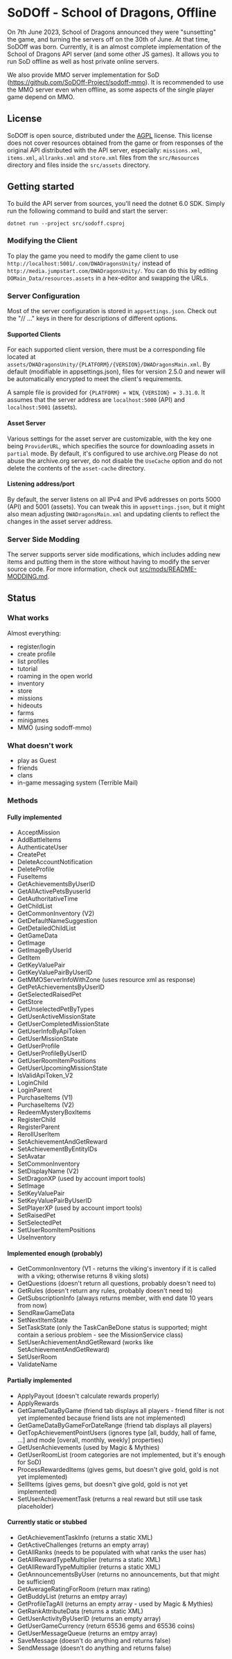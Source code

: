 # SoDOff - School of Dragons, Offline

On 7th June 2023, School of Dragons announced they were "sunsetting" the game, and turning the servers off on the 30th of June.
At that time, SoDOff was born. Currently, it is an almost complete implementation of the School of Dragons API server (and some other JS games).
It allows you to run SoD offline as well as host private online servers.

We also provide MMO server implementation for SoD (https://github.com/SoDOff-Project/sodoff-mmo).
It is recommended to use the MMO server even when offline, as some aspects of the single player game depend on MMO.

## License

SoDOff is open source, distributed under the [AGPL](LICENSE) license.
This license does not cover resources obtained from the game or from responses of the original API distributed with the API server, especially:
	`missions.xml`, `items.xml`, `allranks.xml` and `store.xml` files from the `src/Resources` directory and files inside the `src/assets` directory.

## Getting started

To build the API server from sources, you'll need the dotnet 6.0 SDK. Simply run the following command to build and start the server:

```
dotnet run --project src/sodoff.csproj
```

### Modifying the Client

To play the game you need to modify the game client to use `http://localhost:5001/.com/DWADragonsUnity/` instead of `http://media.jumpstart.com/DWADragonsUnity/`.
You can do this by editing `DOMain_Data/resources.assets` in a hex-editor and swapping the URLs.

### Server Configuration

Most of the server configuration is stored in `appsettings.json`.  Check out the "// ..." keys in there for descriptions of different options.

#### Supported Clients

For each supported client version, there must be a corresponding file located at `assets/DWADragonsUnity/{PLATFORM}/{VERSION}/DWADragonsMain.xml`.
By default (modifiable in appsettings.json), files for version 2.5.0 and newer will be automatically encrypted to meet the client's requirements.

A sample file is provided for `{PLATFORM} = WIN`, `{VERSION} = 3.31.0`.
It assumes that the server address are `localhost:5000` (API) and `localhost:5001` (assets).

#### Asset Server

Various settings for the asset server are customizable, with the key one being `ProviderURL`, which specifies the source for downloading assets in `partial` mode. By default, it's configured to use archive.org
Please do not abuse the archive.org server, do not disable the `UseCache` option and do not delete the contents of the `asset-cache` directory.

#### Listening address/port

By default, the server listens on all IPv4 and IPv6 addresses on ports 5000 (API) and 5001 (assets).
You can tweak this in `appsettings.json`, but it might also mean adjusting `DWADragonsMain.xml` and updating clients to reflect the changes in the asset server address.

### Server Side Modding

The server supports server side modifications, which includes adding new items and putting them in the store without having to modify the server source code.
For more information, check out [src/mods/README-MODDING.md](src/mods/README-MODDING.md).

## Status

### What works

Almost everything:

- register/login
- create profile
- list profiles
- tutorial
- roaming in the open world
- inventory
- store
- missions
- hideouts
- farms
- minigames
- MMO (using sodoff-mmo)

### What doesn't work

- play as Guest
- friends
- clans
- in-game messaging system (Terrible Mail)


### Methods

#### Fully implemented
- AcceptMission
- AddBattleItems
- AuthenticateUser
- CreatePet
- DeleteAccountNotification
- DeleteProfile
- FuseItems
- GetAchievementsByUserID
- GetAllActivePetsByuserId
- GetAuthoritativeTime
- GetChildList
- GetCommonInventory (V2)
- GetDefaultNameSuggestion
- GetDetailedChildList
- GetGameData
- GetImage
- GetImageByUserId
- GetItem
- GetKeyValuePair
- GetKeyValuePairByUserID
- GetMMOServerInfoWithZone (uses resource xml as response)
- GetPetAchievementsByUserID
- GetSelectedRaisedPet
- GetStore
- GetUnselectedPetByTypes
- GetUserActiveMissionState
- GetUserCompletedMissionState
- GetUserInfoByApiToken
- GetUserMissionState
- GetUserProfile
- GetUserProfileByUserID
- GetUserRoomItemPositions
- GetUserUpcomingMissionState
- IsValidApiToken_V2
- LoginChild
- LoginParent
- PurchaseItems (V1)
- PurchaseItems (V2)
- RedeemMysteryBoxItems
- RegisterChild
- RegisterParent
- RerollUserItem
- SetAchievementAndGetReward
- SetAchievementByEntityIDs
- SetAvatar
- SetCommonInventory
- SetDisplayName (V2)
- SetDragonXP (used by account import tools)
- SetImage
- SetKeyValuePair
- SetKeyValuePairByUserID
- SetPlayerXP (used by account import tools)
- SetRaisedPet
- SetSelectedPet
- SetUserRoomItemPositions
- UseInventory

#### Implemented enough (probably)
- GetCommonInventory (V1 -  returns the viking's inventory if it is called with a viking; otherwise returns 8 viking slots)
- GetQuestions (doesn't return all questions, probably doesn't need to)
- GetRules (doesn't return any rules, probably doesn't need to)
- GetSubscriptionInfo (always returns member, with end date 10 years from now)
- SendRawGameData
- SetNextItemState
- SetTaskState (only the TaskCanBeDone status is supported; might contain a serious problem - see the MissionService class)
- SetUserAchievementAndGetReward (works like SetAchievementAndGetReward)
- SetUserRoom
- ValidateName

#### Partially implemented
- ApplyPayout (doesn't calculate rewards properly)
- ApplyRewards
- GetGameDataByGame (friend tab displays all players - friend filter is not yet implemented because friend lists are not implemented)
- GetGameDataByGameForDateRange (friend tab displays all players)
- GetTopAchievementPointUsers (ignores type [all, buddy, hall of fame, ...] and mode [overall, monthly, weekly] properties)
- GetUserAchievements (used by Magic & Mythies)
- GetUserRoomList (room categories are not implemented, but it's enough for SoD)
- ProcessRewardedItems (gives gems, but doesn't give gold, gold is not yet implemented)
- SellItems (gives gems, but doesn't give gold, gold is not yet implemented)
- SetUserAchievementTask (returns a real reward but still use task placeholder)

#### Currently static or stubbed
- GetAchievementTaskInfo (returns a static XML)
- GetActiveChallenges (returns an empty array)
- GetAllRanks (needs to be populated with what ranks the user has)
- GetAllRewardTypeMultiplier (returns a static XML)
- GetAllRewardTypeMultiplier (returns a static XML)
- GetAnnouncementsByUser (returns no announcements, but that might be sufficient)
- GetAverageRatingForRoom (return max rating)
- GetBuddyList (returns an emtpy array)
- GetProfileTagAll (returns an empty array - used by Magic & Mythies)
- GetRankAttributeData (returns a static XML)
- GetUserActivityByUserID (returns an empty array)
- GetUserGameCurrency (return 65536 gems and 65536 coins)
- GetUserMessageQueue (returns an emtpy array)
- SaveMessage (doesn't do anything and returns false)
- SendMessage (doesn't do anything and returns false)